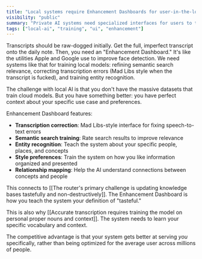 ```yaml
---
title: "Local systems require Enhancement Dashboards for user-in-the-loop model training"
visibility: "public"
summary: "Private AI systems need specialized interfaces for users to train and refine model behavior"
tags: ["local-ai", "training", "ui", "enhancement"]
---
```


Transcripts should be raw-dogged initially. Get the full, imperfect transcript onto the daily note. Then, you need an "Enhancement Dashboard." It's like the utilities Apple and Google use to improve face detection. We need systems like that for training local models: refining semantic search relevance, correcting transcription errors (Mad Libs style when the transcript is fucked), and training entity recognition.

The challenge with local AI is that you don't have the massive datasets that train cloud models. But you have something better: you have perfect context about your specific use case and preferences.

Enhancement Dashboard features:
- **Transcription correction**: Mad Libs-style interface for fixing speech-to-text errors
- **Semantic search training**: Rate search results to improve relevance
- **Entity recognition**: Teach the system about your specific people, places, and concepts
- **Style preferences**: Train the system on how you like information organized and presented
- **Relationship mapping**: Help the AI understand connections between concepts and people

This connects to [[The router's primary challenge is updating knowledge bases tastefully and non-destructively]]. The Enhancement Dashboard is how you teach the system your definition of "tasteful."

This is also why [[Accurate transcription requires training the model on personal proper nouns and context]]. The system needs to learn your specific vocabulary and context.

The competitive advantage is that your system gets better at serving *you* specifically, rather than being optimized for the average user across millions of people.

